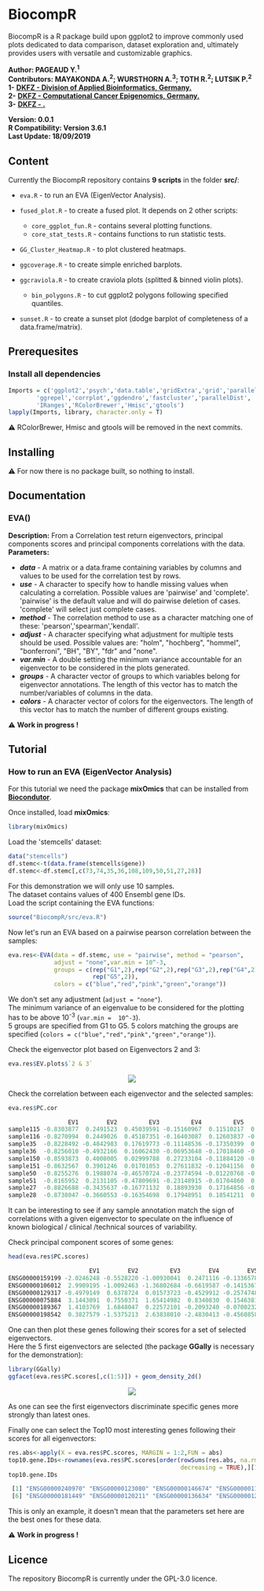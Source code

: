 # BiocompR
BiocompR is a R package build upon ggplot2 to improve commonly used plots dedicated to data comparison, dataset exploration and, ultimately provides users with versatile and customizable graphics.  

**Author: PAGEAUD Y.<sup>1</sup>**  
**Contributors: MAYAKONDA A.<sup>2</sup>; WURSTHORN A.<sup>3</sup>; TOTH R.<sup>2</sup>; LUTSIK P.<sup>2</sup>**   
**1-** [**DKFZ - Division of Applied Bioinformatics, Germany.**](https://www.dkfz.de/en/applied-bioinformatics/index.php)  
**2-** [**DKFZ - Computational Cancer Epigenomics, Germany.**](https://www.dkfz.de/en/CanEpi/CompEpigen/index.html)  
**3-** [**DKFZ - .**]()  

**Version: 0.0.1**  
**R Compatibility: Version 3.6.1**  
**Last Update: 18/09/2019**  

## Content
Currently the BiocompR repository contains **9 scripts** in the folder **src/**:
* `eva.R` - to run an EVA (EigenVector Analysis).  
* `fused_plot.R` - to create a fused plot. It depends on 2 other scripts:  

  - `core_ggplot_fun.R` - contains several plotting functions.  
  - `core_stat_tests.R` - contains functions to run statistic tests.  
* `GG_Cluster_Heatmap.R` - to plot clustered heatmaps.  
* `ggcoverage.R` - to create simple enriched barplots.  
* `ggcraviola.R` - to create craviola plots (splitted & binned violin plots).  

  - `bin_polygons.R` - to cut ggplot2 polygons following specified quantiles.  
* `sunset.R` - to create a sunset plot (dodge barplot of completeness of a data.frame/matrix).  

## Prerequesites
### Install all dependencies

```R
Imports = c('ggplot2','psych','data.table','gridExtra','grid','parallel',
	    'ggrepel','corrplot','ggdendro','fastcluster','parallelDist',
	    'IRanges','RColorBrewer','Hmisc','gtools')
lapply(Imports, library, character.only = T)
```

⚠️ RColorBrewer, Hmisc and gtools will be removed in the next commits.

## Installing
⚠️ For now there is no package built, so nothing to install.

## Documentation
### EVA()
**Description:** From a Correlation test return eigenvectors, principal components scores and principal components correlations with the data.  
**Parameters:**  
* **_data_** - A matrix or a data.frame containing variables by columns and values to be used for the correlation test by rows.  
* **_use_** -  A character to specify how to handle missing values when calculating a correlation. Possible values are 'pairwise' and 'complete'. 'pairwise' is the default value and will do pairwise deletion of cases. 'complete' will select just complete cases.  
* **_method_** - The correlation method to use as a character matching one of these: 'pearson','spearman','kendall'.  
* **_adjust_** - A character specifying what adjustment for multiple tests should be used. Possible values are: "holm", "hochberg", "hommel", "bonferroni", "BH", "BY", "fdr" and "none".  
* **_var.min_** - A double setting the minimum variance accountable for an eigenvector to be considered in the plots generated.  
* **_groups_** - A character vector of groups to which variables belong for eigenvector annotations. The length of this vector has to match the number/variables of columns in the data.  
* **_colors_** - A character vector of colors for the eigenvectors. The length of this vector has to match the number of different groups existing.  

⚠️ **Work in progress !**

## Tutorial
### How to run an EVA (EigenVector Analysis)

For this tutorial we need the package **mixOmics** that can be installed from [**Biocondutor**](https://www.bioconductor.org/packages/release/bioc/html/mixOmics.html).

Once installed, load **mixOmics**:  

```R
library(mixOmics)
```

Load the 'stemcells' dataset:  

```R
data("stemcells")
df.stemc<-t(data.frame(stemcells$gene))
df.stemc<-df.stemc[,c(73,74,35,36,108,109,50,51,27,28)]
```

For this demonstration we will only use 10 samples.  
The dataset contains values of 400 Ensembl gene IDs.  
Load the script containing the EVA functions:
```R
source("BiocompR/src/eva.R")
```
Now let's run an EVA based on a pairwise pearson correlation between the samples:  
```R
eva.res<-EVA(data = df.stemc, use = "pairwise", method = "pearson",
             adjust = "none",var.min = 10^-3,
             groups = c(rep("G1",2),rep("G2",2),rep("G3",2),rep("G4",2),
                        rep("G5",2)),
             colors = c("blue","red","pink","green","orange"))
```
We don't set any adjustment (`adjust = "none"`).  
The minimum variance of an eigenvalue to be considered for the plotting has to be above 10<sup>-3</sup> (`var.min =  10^-3`).  
5 groups are specified from G1 to G5.
5 colors matching the groups are specified (`colors = c("blue","red","pink","green","orange")`).  

Check the eigenvector plot based on Eigenvectors 2 and 3:  
```R
eva.res$EV.plots$`2 & 3`
```

<p align="center">
<img src="img/EVA_plot1.png">
</p>

Check the correlation between each eigenvector and the selected samples:
```R
eva.res$PC.cor

                 EV1        EV2         EV3         EV4         EV5          EV6          EV7          EV8          EV9         EV10
sample115 -0.8303877  0.2491523  0.45039591 -0.15160967  0.11510217  0.020542017 -0.008006845  0.002219612 -0.093755029  0.002816303
sample116 -0.8270994  0.2449026  0.45187351 -0.16403087  0.12603837 -0.025274282  0.004504351 -0.002762346  0.090898250 -0.004324801
sample35  -0.8228492 -0.4842983  0.17619773 -0.11148536 -0.17350399  0.119256559  0.014262570 -0.009394247  0.016626372  0.002438156
sample36  -0.8256010 -0.4932166  0.16062430 -0.06953648 -0.17018460 -0.122330139 -0.013803324  0.010029179 -0.015974597 -0.003344473
sample150 -0.8593873  0.4008005  0.02999788  0.27233104 -0.11884120 -0.014124179  0.104639519 -0.020549451 -0.006475418 -0.003454545
sample151 -0.8632567  0.3901246  0.01701053  0.27611832 -0.12041156  0.019294957 -0.102296139  0.024108381  0.010683778  0.005380210
sample50  -0.8255276  0.1988074 -0.46570724 -0.23774594 -0.01220768 -0.010092492  0.003149189 -0.011115658  0.002349743  0.071996669
sample51  -0.8165952  0.2131105 -0.47809691 -0.23148915 -0.01704860  0.005653178 -0.002983466  0.011698087 -0.003840261 -0.071478929
sample27  -0.8826688 -0.3435637 -0.16771132  0.18893930  0.17164856 -0.003707339 -0.026506293 -0.093690731 -0.002622042 -0.008382416
sample28  -0.8738047 -0.3660553 -0.16354698  0.17948951  0.18541211  0.010507487  0.027692799  0.090479404  0.002324763  0.007611173
```
It can be interesting to see if any sample annotation match the sign of correlations with a given eigenvector to speculate on the influence of known biological / clinical /technical sources of variability.

Check principal component scores of some genes:
```R
head(eva.res$PC.scores)

                       EV1        EV2         EV3        EV4        EV5         EV6          EV7         EV8         EV9        EV10
ENSG00000159199 -2.0246248 -0.5528220 -1.00930041  0.2471116 -0.1336578  0.04290066  0.001005254  0.01905857  0.04044745  0.04081912
ENSG00000106012  2.9909195 -1.0092463 -1.36802684 -0.6619587 -0.1415367  0.05128401 -0.122519295 -0.07243510 -0.10463717 -0.12469102
ENSG00000129317 -0.4979149  0.6378724  0.01573723 -0.4529912 -0.2574748 -0.06799586 -0.090245910 -0.04900360 -0.05098465 -0.17514404
ENSG00000075884  3.1443091  0.7550371  1.65414982  0.8340830  0.1546381  0.05009212  0.035017256  0.04395436 -0.16225866 -0.08159222
ENSG00000189367  1.4103769  1.6848047  0.22572101 -0.2093240 -0.0700232  0.14676420 -0.164126624 -0.11752260 -0.07926383  0.17872138
ENSG00000198542  0.3827579 -1.5375213  2.63838010 -2.4830413 -0.4560858 -0.31945756 -0.104490615  0.17904389 -0.08853756  0.05352093
```
One can then plot these genes following their scores for a set of selected eigenvectors.  
Here the 5 first eigenvectors are selected (the package **GGally** is necessary for the demonstration):  
```R
library(GGally)
ggfacet(eva.res$PC.scores[,c(1:5)]) + geom_density_2d()
```

<p align="center">
<img src="img/EVA_plot2.png">
</p>


As one can see the first eigenvectors discriminate specific genes more strongly than latest ones.  

Finally one can select the Top10 most interesting genes following their scores for all eigenvectors:
```R
res.abs<-apply(X = eva.res$PC.scores, MARGIN = 1:2,FUN = abs)
top10.gene.IDs<-rownames(eva.res$PC.scores[order(rowSums(res.abs, na.rm = TRUE),
                                                 decreasing = TRUE),][1:10,])
top10.gene.IDs

 [1] "ENSG00000240970" "ENSG00000123080" "ENSG00000146674" "ENSG00000110696" "ENSG00000168542"
 [6] "ENSG00000181449" "ENSG00000120211" "ENSG00000136634" "ENSG00000125743" "ENSG00000148297"

```
This is only an example, it doesn't mean that the parameters set here are the best ones for these data.  

⚠️ **Work in progress !**  

## Licence

The repository BiocompR is currently under the GPL-3.0 licence.  

